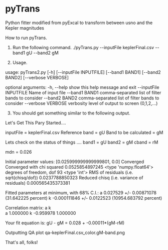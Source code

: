 # pyTrans
Python fitter modified from pyExcal to transform between usno and the Kepler magnitudes

How to run pyTrans.

1.  Run the following command.
    ./pyTrans.py --inputFile keplerFinal.csv --band1 gU --band2 gM
    
2.  Usage.

usage: pyTrans2.py [-h] [--inputFile INPUTFILE] [--band1 BAND1]
                   [--band2 BAND2] [--verbose VERBOSE]

optional arguments:
  -h, --help            show this help message and exit
  --inputFile INPUTFILE
                        Name of input file
  --band1 BAND1         comma-separated list of filter bands to consider
  --band2 BAND2         comma-separated list of filter bands to consider
  --verbose VERBOSE     verbosity level of output to screen (0,1,2,...)

3.  You should get something similar to the following output.

 Let's Get This Pary Started.... 

inputFile =  keplerFinal.csv
Reference band =  gU
Band to be calculated =  gM

 Lets check on the status of things .... 
band1 =  gU   band2 =  gM   cband =  rM

mdn =  0.026

Initial parameter values:   [0.025999999999999801, 0.0]
Converged
Converged with chi squared  0.0525854897245 <type 'numpy.float64'>
degrees of freedom, dof  93 <type 'int'>
RMS of residuals (i.e. sqrt(chisq/dof))  0.0237788850323
Reduced chisq (i.e. variance of residuals)  0.000565435373381

Fitted parameters at minimum, with 68% C.I.:
a               0.027529 +/-    0.00871078   (31.642225 percent)
k           -0.000111846 +/-     0.0122523   (10954.683792 percent)


Correlation matrix:
                a          k         
a            1.000000
k           -0.959978   1.000000


Your fit equation is:
   gU - gM = 0.028 + -0.00011*(gM-rM)

Outputting QA plot qa-keplerFinal.csv_color.gM-band.png


That's all, folks!


    
